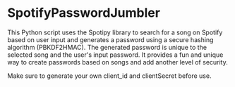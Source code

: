 # SpotifyPasswordJumbler

This Python script uses the Spotipy library to search for a song on Spotify based on user input and generates a password using a secure hashing algorithm (PBKDF2HMAC). 
The generated password is unique to the selected song and the user's input password. 
It provides a fun and unique way to create passwords based on songs and add another level of security.

Make sure to generate your own client_id and clientSecret before use.
